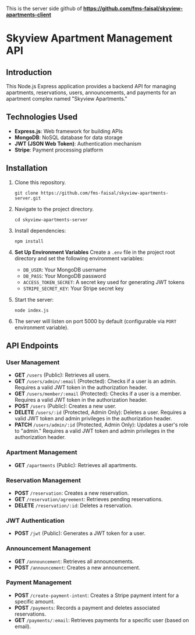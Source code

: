 This is the server side github of **https://github.com/fms-faisal/skyview-apartments-client**
# Skyview Apartment Management API

## Introduction
This Node.js Express application provides a backend API for managing apartments, reservations, users, announcements, and payments for an apartment complex named "Skyview Apartments."

## Technologies Used
- **Express.js**: Web framework for building APIs
- **MongoDB**: NoSQL database for data storage
- **JWT (JSON Web Token)**: Authentication mechanism
- **Stripe**: Payment processing platform

## Installation
1. Clone this repository.
   ```
   git clone https://github.com/fms-faisal/skyview-apartments-server.git
   ```

2. Navigate to the project directory.
   ```
   cd skyview-apartments-server
   ```
3. Install dependencies:
   ```
   npm install
   ```
4. **Set Up Environment Variables**
   Create a `.env` file in the project root directory and set the following environment variables:
   - `DB_USER`: Your MongoDB username
   - `DB_PASS`: Your MongoDB password
   - `ACCESS_TOKEN_SECRET`: A secret key used for generating JWT tokens
   - `STRIPE_SECRET_KEY`: Your Stripe secret key

5. Start the server:
    ```
   node index.js
    ``` 
2. The server will listen on port 5000 by default (configurable via `PORT` environment variable).


## API Endpoints

### User Management
- **GET** `/users` (Public): Retrieves all users.
- **GET** `/users/admin/:email` (Protected): Checks if a user is an admin. Requires a valid JWT token in the authorization header.
- **GET** `/users/member/:email` (Protected): Checks if a user is a member. Requires a valid JWT token in the authorization header.
- **POST** `/users` (Public): Creates a new user.
- **DELETE** `/users/:id` (Protected, Admin Only): Deletes a user. Requires a valid JWT token and admin privileges in the authorization header.
- **PATCH** `/users/admin/:id` (Protected, Admin Only): Updates a user's role to "admin." Requires a valid JWT token and admin privileges in the authorization header.

### Apartment Management
- **GET** `/apartments` (Public): Retrieves all apartments.

### Reservation Management
- **POST** `/reservation`: Creates a new reservation.
- **GET** `/reservation/agreement`: Retrieves pending reservations.
- **DELETE** `/reservation/:id`: Deletes a reservation.

### JWT Authentication
- **POST** `/jwt` (Public): Generates a JWT token for a user.

### Announcement Management
- **GET** `/announcement`: Retrieves all announcements.
- **POST** `/announcement`: Creates a new announcement.

### Payment Management
- **POST** `/create-payment-intent`: Creates a Stripe payment intent for a specific amount.
- **POST** `/payments`: Records a payment and deletes associated reservations.
- **GET** `/payments/:email`: Retrieves payments for a specific user (based on email).

